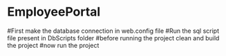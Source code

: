 # EmployeePortal

#First make the database connection in web.config file
#Run the sql script file present in DbScripts folder
#before running the project clean and build the project
#now run the project